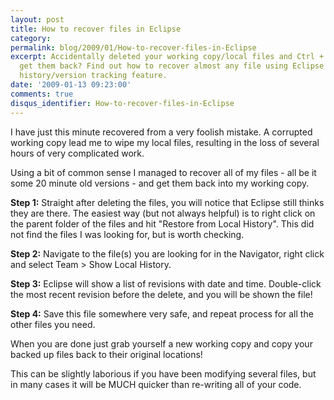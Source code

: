```yaml
---
layout: post
title: How to recover files in Eclipse
category: 
permalink: blog/2009/01/How-to-recover-files-in-Eclipse
excerpt: Accidentally deleted your working copy/local files and Ctrl + Z just won't
  get them back? Find out how to recover almost any file using Eclipse's built in
  history/version tracking feature.
date: '2009-01-13 09:23:00'
comments: true
disqus_identifier: How-to-recover-files-in-Eclipse
---
```


I have just this minute recovered from a very foolish mistake. A corrupted working copy lead me to wipe my local files, resulting in the loss of several hours of very complicated work.   
  
Using a bit of common sense I managed to recover all of my files - all be it some 20 minute old versions - and get them back into my working copy.  
  
**Step 1:** Straight after deleting the files, you will notice that Eclipse still thinks they are there. The easiest way (but not always helpful) is to right click on the parent folder of the files and hit "Restore from Local History". This did not find the files I was looking for, but is worth checking.  
  
**Step 2:** Navigate to the file(s) you are looking for in the Navigator, right click and select Team > Show Local History.  
  
**Step 3:** Eclipse will show a list of revisions with date and time. Double-click the most recent revision before the delete, and you will be shown the file!  
  
**Step 4:** Save this file somewhere very safe, and repeat process for all the other files you need. 
  
When you are done just grab yourself a new working copy and copy your backed up files back to their original locations!
  
This can be slightly laborious if you have been modifying several files, but in many cases it will be MUCH quicker than re-writing all of your code. 


